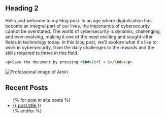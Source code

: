 
## Heading 2

Hello and welcome to my blog post. In an age where digitalization has become an integral part of our lives, the importance of cybersecurity cannot be overstated. The world of cybersecurity is dynamic, challenging, and ever-evolving, making it one of the most exciting and sought-after fields in technology today. In this blog post, we'll explore what it's like to work in cybersecurity, from the daily challenges to the rewards and the skills required to thrive in this field.

```html 
<p>Save the document by pressing <kbd>Ctrl + S</kbd></p>
```

![Professional image of Amiri](/assets/unamed.jpeg)


## Recent Posts
<ul> 
    {% for post in site.posts %}
    <li>
        <a href="/blog{{ post.url }}">{{ post.title }}</a>
    </li>
    {% endfor %}
</ul>